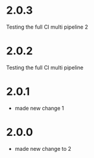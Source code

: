 # 2.0.3
Testing the full CI multi pipeline 2
# 2.0.2
Testing the full CI multi pipeline 
# 2.0.1
- made new change 1
# 2.0.0
- made new change to 2